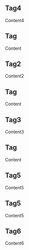 ## Tag4
Content4

## Tag
Content

## Tag2
Content2

## Tag
Content

## Tag3
Content3

## Tag
Content

## Tag5
Content5

## Tag5
Content5

## Tag6
Content6

